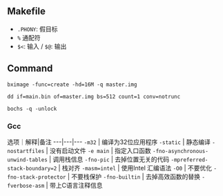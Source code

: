 ## Makefile

* `.PHONY`: 假目标
* `%` 通配符
* `$<`: 输入 / `$@`: 输出



## Command

```
bximage -func=create -hd=16M -q master.img

dd if=main.bin of=master.img bs=512 count=1 conv=notrunc

bochs -q -unlock
```

### Gcc

选项｜解释|备注
---|---|---
`-m32` | 编译为32位应用程序
`-static` | 静态编译
`-nostartfiles` | 没有启动文件
`-e main` | 指定入口函数
`-fno-asynchronous-unwind-tables` | 调用栈信息
`-fno-pic` | 去掉位置无关的代码
`-mpreferred-stack-boundary=2` | 栈对齐
`-masm=intel` | 使用Intel 汇编语法
`-O0` | 不要优化
`-fno-stack-protector` | 不要栈保护
`-fno-builtin` | 去掉高效函数的替换
`-fverbose-asm` | 带上C语言注释信息